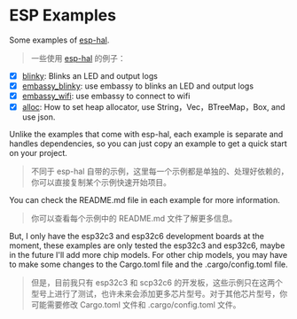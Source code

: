# ESP Examples

Some examples of [esp-hal](https://github.com/esp-rs/esp-hal).

> 一些使用 [esp-hal](https://github.com/esp-rs/esp-hal) 的例子：

- [x] [blinky](blinky): Blinks an LED and output logs
- [x] [embassy_blinky](embassy_blinky): use embassy to blinks an LED and output logs
- [x] [embassy_wifi](embassy_wifi): use embassy to connect to wifi
- [x] [alloc](alloc): How to set heap allocator, use String，Vec，BTreeMap，Box, and use json.

Unlike the examples that come with esp-hal, each example is separate and handles dependencies, so you can just copy an example to get a quick start on your project.

> 不同于 esp-hal 自带的示例，这里每一个示例都是单独的、处理好依赖的，你可以直接复制某个示例快速开始项目。

You can check the README.md file in each example for more information.

> 你可以查看每个示例中的 README.md 文件了解更多信息。

But, I only have the esp32c3 and esp32c6 development boards at the moment, these examples are only tested the esp32c3 and esp32c6, maybe in the future I'll add more chip models. For other chip models, you may have to make some changes to the Cargo.toml file and the .cargo/config.toml file.

> 但是，目前我只有 esp32c3 和 scp32c6 的开发板，这些示例只在这两个型号上进行了测试，也许未来会添加更多芯片型号。对于其他芯片型号，你可能需要修改 Cargo.toml 文件和 .cargo/config.toml 文件。
